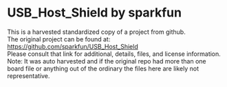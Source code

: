 
# USB_Host_Shield by sparkfun  
This is a harvested standardized copy of a project from github.  
The original project can be found at:  
https://github.com/sparkfun/USB_Host_Shield  
Please consult that link for additional, details, files, and license information.  
Note: It was auto harvested and if the original repo had more than one board file or anything out of the ordinary the files here are likely not representative.  
    
